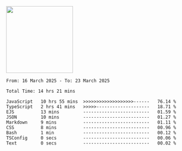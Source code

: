 <img height="180em" src="https://github-readme-stats-eight-theta.vercel.app/api?username=bkundev&show_icons=true&theme=radical&include_all_commits=true&count_private=true"/>
<!--START_SECTION:waka-->

```all_time
From: 16 March 2025 - To: 23 March 2025

Total Time: 14 hrs 21 mins

JavaScript   10 hrs 55 mins  >>>>>>>>>>>>>>>>>>>------   76.14 %
TypeScript   2 hrs 41 mins   >>>>>--------------------   18.71 %
EJS          13 mins         -------------------------   01.59 %
JSON         10 mins         -------------------------   01.27 %
Markdown     9 mins          -------------------------   01.11 %
CSS          8 mins          -------------------------   00.96 %
Bash         1 min           -------------------------   00.12 %
TSConfig     0 secs          -------------------------   00.06 %
Text         0 secs          -------------------------   00.02 %
```

<!--END_SECTION:waka-->

